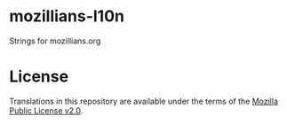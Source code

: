 # mozillians-l10n
Strings for mozillians.org

# License
Translations in this repository are available under the terms of the [Mozilla Public License v2.0](http://www.mozilla.org/MPL/2.0/).
